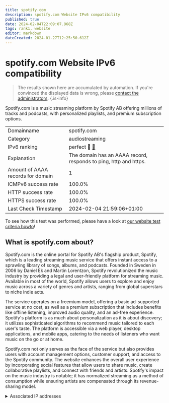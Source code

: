 ```yaml
---
title: spotify.com
description: spotify.com Website IPv6 compatibility
published: true
date: 2024-02-04T22:09:07.968Z
tags: rank1, website
editor: markdown
dateCreated: 2024-01-27T12:25:50.612Z
---
```


# spotify.com Website IPv6 compatibility

> The results shown here are accumulated by automation. If you're convinced the displayed data is wrong, please [contact the administrators](/howto/chat). 
{.is-info}

Spotify.com is a music streaming platform by Spotify AB offering millions of tracks and podcasts, with personalized playlists, and premium subscription options.


|   |   |
| - | - |
| Domainname | spotify.com
| Category | audiostreaming |
| IPv6 ranking | perfect :1st_place_medal: [🔗](/howto/ranking) |
| Explanation | The domain has an AAAA record, responds to ping, http and https. |
| Amount of AAAA records for domain | 1 |
| ICMPv6 success rate | 100.0%|
| HTTP success rate | 100.0% |
| HTTPS success rate | 100.0% |
| Last Check Timestamp | 2024-02-04 21:59:06+01:00 |

To see how this test was performed, please have a look at [our website test criteria howto](/howto/testcriteria/website)!


## What is spotify.com about?
Spotify.com is the online portal for Spotify AB's flagship product, Spotify, which is a leading streaming music service that offers instant access to a sprawling library of songs, albums, and podcasts. Founded in Sweden in 2006 by Daniel Ek and Martin Lorentzon, Spotify revolutionized the music industry by providing a legal and user-friendly platform for streaming music. Available in most of the world, Spotify allows users to explore and enjoy music across a variety of genres and artists, ranging from global superstars to niche indie acts.

The service operates on a freemium model, offering a basic ad-supported service at no cost, as well as a premium subscription that includes benefits like offline listening, improved audio quality, and an ad-free experience. Spotify's platform is as much about personalization as it is about discovery; it utilizes sophisticated algorithms to recommend music tailored to each user's taste. The platform is accessible via a web player, desktop applications, and mobile apps, catering to the needs of listeners who want music on the go or at home.

Spotify.com not only serves as the face of the service but also provides users with account management options, customer support, and access to the Spotify community. The website enhances the overall user experience by incorporating social features that allow users to share music, create collaborative playlists, and connect with friends and artists. Spotify's impact on the music industry is notable; it has normalized streaming as a method of consumption while ensuring artists are compensated through its revenue-sharing model.



<details>
<summary>Associated IP addresses</summary>

2600:1901:1:c36::

</details>
